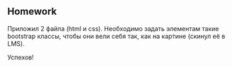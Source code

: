 ##  Homework

Приложил 2 файла (html и css). Необходимо задать элементам такие bootstrap классы, чтобы они вели себя так, как на картине (скинул её в LMS).

Успехов!